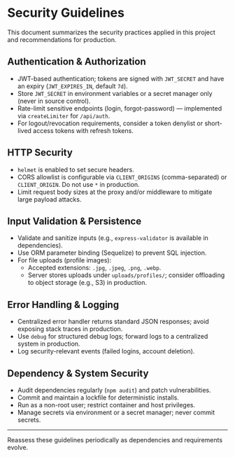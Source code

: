 # Security Guidelines

This document summarizes the security practices applied in this project and recommendations for production.

## Authentication & Authorization

- JWT-based authentication; tokens are signed with `JWT_SECRET` and have an expiry (`JWT_EXPIRES_IN`, default `7d`).
- Store `JWT_SECRET` in environment variables or a secret manager only (never in source control).
- Rate-limit sensitive endpoints (login, forgot-password) — implemented via `createLimiter` for `/api/auth`.
- For logout/revocation requirements, consider a token denylist or short-lived access tokens with refresh tokens.

## HTTP Security

- `helmet` is enabled to set secure headers.
- CORS allowlist is configurable via `CLIENT_ORIGINS` (comma-separated) or `CLIENT_ORIGIN`. Do not use `*` in production.
- Limit request body sizes at the proxy and/or middleware to mitigate large payload attacks.

## Input Validation & Persistence

- Validate and sanitize inputs (e.g., `express-validator` is available in dependencies).
- Use ORM parameter binding (Sequelize) to prevent SQL injection.
- For file uploads (profile images):
  - Accepted extensions: `.jpg`, `.jpeg`, `.png`, `.webp`.
  - Server stores uploads under `uploads/profiles/`; consider offloading to object storage (e.g., S3) in production.

## Error Handling & Logging

- Centralized error handler returns standard JSON responses; avoid exposing stack traces in production.
- Use `debug` for structured debug logs; forward logs to a centralized system in production.
- Log security-relevant events (failed logins, account deletion).

## Dependency & System Security

- Audit dependencies regularly (`npm audit`) and patch vulnerabilities.
- Commit and maintain a lockfile for deterministic installs.
- Run as a non-root user; restrict container and host privileges.
- Manage secrets via environment or a secret manager; never commit secrets.

---

Reassess these guidelines periodically as dependencies and requirements evolve.

